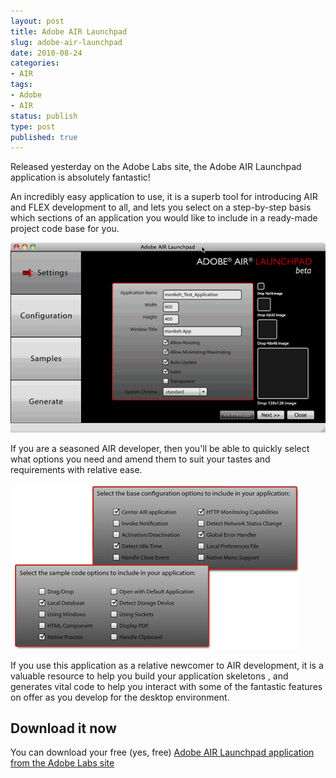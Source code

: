 ```yaml
---
layout: post
title: Adobe AIR Launchpad
slug: adobe-air-launchpad
date: 2010-08-24
categories:
- AIR
tags:
- Adobe
- AIR
status: publish
type: post
published: true
---
```

<p>Released yesterday on the Adobe Labs site, the Adobe AIR Launchpad application is absolutely fantastic!</p>
<p>An incredibly easy application to use, it is a superb tool for introducing AIR and FLEX development to all, and lets you select on a step-by-step basis which sections of an application you would like to include in a ready-made project code base for you.</p>
<p><img title="AIR Launchpad Settings Screen" src="/assets/uploads/2010/08/AIRLaunchpad_01.gif" alt="AIR Launchpad Settings Screen" /></p>
<p>If you are a seasoned AIR developer, then you'll be able to quickly select what options you need and amend them to suit your tastes and requirements with relative ease.</p>
<p><img title="AIR LaunchPad Configuration and Sample Screens" src="/assets/uploads/2010/08/AIRLaunchPad_comboScreens.gif" alt="AIR LaunchPad Configuration and Sample Screens" /></p>
<p>If you use this application as a relative newcomer to AIR development, it is a valuable resource to help you build your application skeletons , and generates vital code to help you interact with some of the fantastic features on offer as you develop for the desktop environment.</p>
<h2>Download it now</h2>
<p>You can download your free (yes, free) <a title="Download Adobe AIR Launchpad from Adobe Labs" href="http://labs.adobe.com/technologies/airlaunchpad/" target="_blank">Adobe AIR Launchpad application from the Adobe Labs site</a></p>
